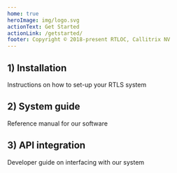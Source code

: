 ```yaml
---
home: true
heroImage: img/logo.svg
actionText: Get Started
actionLink: /getstarted/
footer: Copyright © 2018-present RTLOC, Callitrix NV
---
```


<div class="features">
  <div class="feature">
    <router-link to="/getstarted"><h2>1) Installation</h2></router-link>
    <p>Instructions on how to set-up your RTLS system</p>
  </div>
  <div class="feature">
    <router-link to="/guide"><h2>2) System guide</h2></router-link>
    <p>Reference manual for our software</p>
  </div>
  <div class="feature">
    <router-link to="/api"><h2>3) API integration</h2></router-link>
    <p>Developer guide on interfacing with our system</p>
  </div>
</div>
